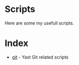 Scripts
=======

Here are some my usefull scripts.


Index
=====

- [git](git) - Yast Git related scripts
